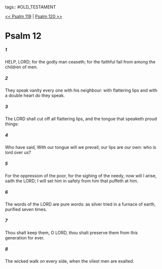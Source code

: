 tags:: #OLD_TESTAMENT

[<< Psalm 119](OLD_TESTAMENT/19_Psalms/Psalm_119.md) | [Psalm 120 >>](OLD_TESTAMENT/19_Psalms/Psalm_120.md)

# Psalm 12

##### 1

HELP, LORD; for the godly man ceaseth; for the faithful fail from among the children of men.

##### 2

They speak vanity every one with his neighbour: with flattering lips and with a double heart do they speak.

##### 3

The LORD shall cut off all flattering lips, and the tongue that speaketh proud things:

##### 4

Who have said, With our tongue will we prevail; our lips are our own: who is lord over us?

##### 5

For the oppression of the poor, for the sighing of the needy, now will I arise, saith the LORD; I will set him in safety from him that puffeth at him.

##### 6

The words of the LORD are pure words: as silver tried in a furnace of earth, purified seven times.

##### 7

Thou shalt keep them, O LORD, thou shalt preserve them from this generation for ever.

##### 8

The wicked walk on every side, when the vilest men are exalted.
